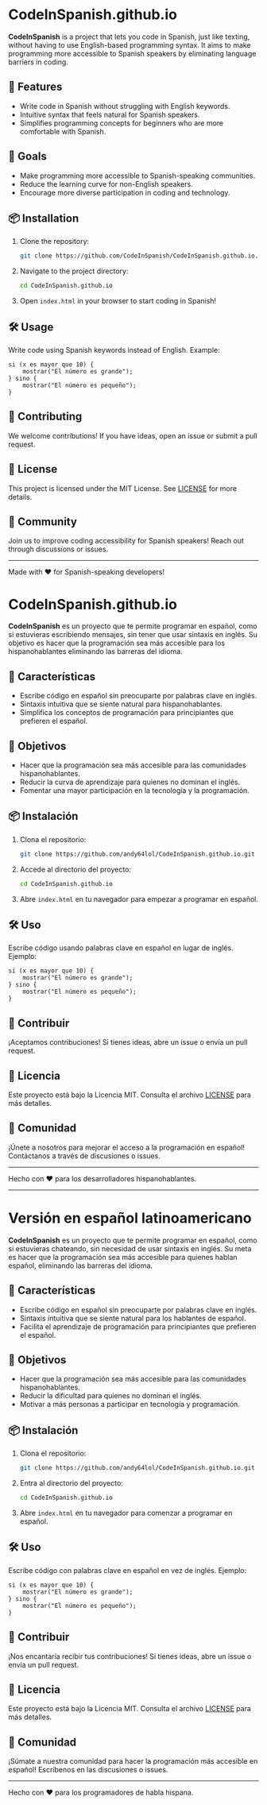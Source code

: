 # CodeInSpanish.github.io

**CodeInSpanish** is a project that lets you code in Spanish, just like texting, without having to use English-based programming syntax. It aims to make programming more accessible to Spanish speakers by eliminating language barriers in coding.

## 🚀 Features
- Write code in Spanish without struggling with English keywords.
- Intuitive syntax that feels natural for Spanish speakers.
- Simplifies programming concepts for beginners who are more comfortable with Spanish.

## 🎯 Goals
- Make programming more accessible to Spanish-speaking communities.
- Reduce the learning curve for non-English speakers.
- Encourage more diverse participation in coding and technology.

## 📦 Installation
1. Clone the repository:
   ```sh
   git clone https://github.com/CodeInSpanish/CodeInSpanish.github.io.git
   ```
2. Navigate to the project directory:
   ```sh
   cd CodeInSpanish.github.io
   ```
3. Open `index.html` in your browser to start coding in Spanish!

## 🛠 Usage
Write code using Spanish keywords instead of English. Example:
```spanish
si (x es mayor que 10) {
    mostrar("El número es grande");
} sino {
    mostrar("El número es pequeño");
}
```

## 📌 Contributing
We welcome contributions! If you have ideas, open an issue or submit a pull request.

## 📜 License
This project is licensed under the MIT License. See [LICENSE](LICENSE) for more details.

## 💬 Community
Join us to improve coding accessibility for Spanish speakers! Reach out through discussions or issues.

---
Made with ❤️ for Spanish-speaking developers!


# CodeInSpanish.github.io

**CodeInSpanish** es un proyecto que te permite programar en español, como si estuvieras escribiendo mensajes, sin tener que usar sintaxis en inglés. Su objetivo es hacer que la programación sea más accesible para los hispanohablantes eliminando las barreras del idioma.

## 🚀 Características
- Escribe código en español sin preocuparte por palabras clave en inglés.
- Sintaxis intuitiva que se siente natural para hispanohablantes.
- Simplifica los conceptos de programación para principiantes que prefieren el español.

## 🎯 Objetivos
- Hacer que la programación sea más accesible para las comunidades hispanohablantes.
- Reducir la curva de aprendizaje para quienes no dominan el inglés.
- Fomentar una mayor participación en la tecnología y la programación.

## 📦 Instalación
1. Clona el repositorio:
   ```sh
   git clone https://github.com/andy64lol/CodeInSpanish.github.io.git
   ```
2. Accede al directorio del proyecto:
   ```sh
   cd CodeInSpanish.github.io
   ```
3. Abre `index.html` en tu navegador para empezar a programar en español.

## 🛠 Uso
Escribe código usando palabras clave en español en lugar de inglés. Ejemplo:
```spanish
si (x es mayor que 10) {
    mostrar("El número es grande");
} sino {
    mostrar("El número es pequeño");
}
```

## 📌 Contribuir
¡Aceptamos contribuciones! Si tienes ideas, abre un issue o envía un pull request.

## 📜 Licencia
Este proyecto está bajo la Licencia MIT. Consulta el archivo [LICENSE](LICENSE) para más detalles.

## 💬 Comunidad
¡Únete a nosotros para mejorar el acceso a la programación en español! Contáctanos a través de discusiones o issues.

---
Hecho con ❤️ para los desarrolladores hispanohablantes.

---

# Versión en español latinoamericano

**CodeInSpanish** es un proyecto que te permite programar en español, como si estuvieras chateando, sin necesidad de usar sintaxis en inglés. Su meta es hacer que la programación sea más accesible para quienes hablan español, eliminando las barreras del idioma.

## 🚀 Características
- Escribe código en español sin preocuparte por palabras clave en inglés.
- Sintaxis intuitiva que se siente natural para los hablantes de español.
- Facilita el aprendizaje de programación para principiantes que prefieren el español.

## 🎯 Objetivos
- Hacer que la programación sea más accesible para las comunidades hispanohablantes.
- Reducir la dificultad para quienes no dominan el inglés.
- Motivar a más personas a participar en tecnología y programación.

## 📦 Instalación
1. Clona el repositorio:
   ```sh
   git clone https://github.com/andy64lol/CodeInSpanish.github.io.git
   ```
2. Entra al directorio del proyecto:
   ```sh
   cd CodeInSpanish.github.io
   ```
3. Abre `index.html` en tu navegador para comenzar a programar en español.

## 🛠 Uso
Escribe código con palabras clave en español en vez de inglés. Ejemplo:
```spanish
si (x es mayor que 10) {
    mostrar("El número es grande");
} sino {
    mostrar("El número es pequeño");
}
```

## 📌 Contribuir
¡Nos encantaría recibir tus contribuciones! Si tienes ideas, abre un issue o envía un pull request.

## 📜 Licencia
Este proyecto está bajo la Licencia MIT. Consulta el archivo [LICENSE](LICENSE) para más detalles.

## 💬 Comunidad
¡Súmate a nuestra comunidad para hacer la programación más accesible en español! Escríbenos en las discusiones o issues.

---
Hecho con ❤️ para los programadores de habla hispana.
